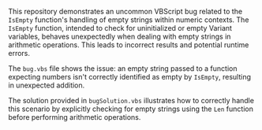 This repository demonstrates an uncommon VBScript bug related to the `IsEmpty` function's handling of empty strings within numeric contexts. The `IsEmpty` function, intended to check for uninitialized or empty Variant variables, behaves unexpectedly when dealing with empty strings in arithmetic operations.  This leads to incorrect results and potential runtime errors.

The `bug.vbs` file shows the issue: an empty string passed to a function expecting numbers isn't correctly identified as empty by `IsEmpty`, resulting in unexpected addition.

The solution provided in `bugSolution.vbs` illustrates how to correctly handle this scenario by explicitly checking for empty strings using the `Len` function before performing arithmetic operations.